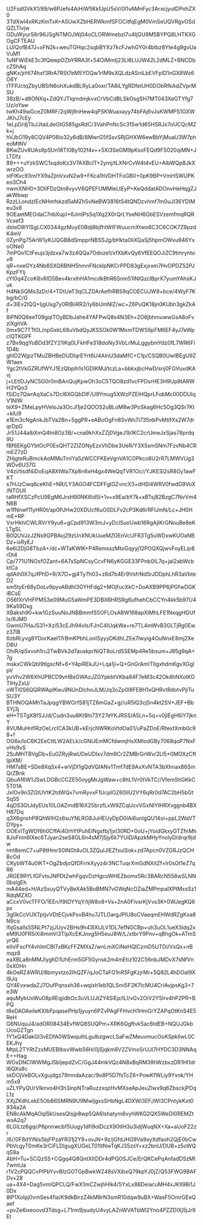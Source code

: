 U2FsdGVkX1/89/w6PJefs4AiHiW5KkfJpU5sV/0l1vAMnFyc3ArxcjyutDPnhZX0
3TdXwl4xRKzKmTxK+A5UwXZbHERWkmfSFOCitfqEgM0VmSeUQVRgvOSdQZLTlvjw
GDuWyurS6r96JSgNTMOJWj04oCLORWmebzl7u4IjGU9M5BYPQ8LHTKXGOgCFTEAU
LU/QofB47J+xFN2k+weuTGHqc2sqbBYXz7kcFJwhGY0r4bIbz8Yte4g9gvUaVuM1
1uNFWiEkE3c3fQewpOZbYRRA3f+54OiMmtj23Ll6LUJW42L2dMLZ+BNCDbcZShAq
gNKx/jrHI74hxf3RrA7RSt7eM5YOQw1rIM9sXQLdzASniLbEVFplD1nGX8Wo6O6Y
tTFPJctqZbyUB5iN6ohXukdBLRyLa0oxr/TA8iLYgRDfeIUH0DObRfkAdZVprMSU
38zB/+d8ONXq+ZdQYJTlqmdmjkvxCrVbCdBLSkOsgSH7MT043XeGTYfg7Uz/oYaw
twKh49wGceZ0MRF/2qWj9nHew4qPSKWuaxayy74bFAj6vJuKWMPS1GXWJKhJ7cEy
1eLpD/djTbJJtaiLdeGtG585gsRdC/3VahPnNcSc315w1d65HSRJx7oUCQcMZk+j
hVJbO19y8CQV4P08lo32y6dB/8MwrG5fSsvSRjGHXW6ewBbYjMuaU3W7pheoMtNV
BKwZUv8UAs9pSUn18TI0By102f4x++5Xi3SeGM9pKsxFEQd9FS020qiMN+JLTDfz
89+++uYzkSWC1sqdoKz3V7AXBcIT+2ymj/tLXNrCvW4t4vEU+AlbWQp8JkXwrzOO
stFlKvc93mIYX9aZjInVxxN2w9+FKca1hVDHTFoGB0+0pK9BP+VmHSWUPKeo3Ch4
nwmXNH0+3OIiFDzQtn8vyvV6QPEFUMMIeLtEyP+KeQddatADOnvHeHqgZJakWbwp
RzzLLondzIEcNHmfskzd5aMZh5vNeBW3816tS4tQNDzvhmf7m0uJI36YDIMeu3x8
9OEaetMEOdaC7nbXupI+6JmIPsSq1Xq2X0rQrLYseNH6GbESVzemfmqRQRVcxef3
dsteD8lYlSgLCX0344gzMuyE0Bdj8bjfhtWIFWuucmXtwo6C3C6COK7Z9pzdK4mV
0ZynPg75ArW1yK/JQGB8dSmpprNBSSJg/bHkta0IiXQaSj5hpmOWvu946YxoONe0
7mPGo1CtFeujs3jdzxa7w3z4QQa7Odoze1/xfXbKvQy6VfEEQOJiZC9tmryntovR
qR+nxeGYz4Nb6SXQ6BNH5hmnFNcklpNKCrPPD83gExjxxm7HvDPDZ52PJKpzFYIj
cYI0q4ZcoK8vRID5Bev4krxlhHA1mcdkBhR6Snm51INlQzclBprX7yumYAhsKJuk
H4NkSQMs3zDr/4+TDtUeT3qCLZDArAefhRBS9qCOECUJW9+bce/4WyF7Kbg/bC/G
d+3lEv2lQQ+IjgUsg7y0RIBiiRR2/Iy6bUmNlZ/wc+Z6PuQK18jn0KUbh3gkZkAf
8iPN0Q6eeT09gqITOyBDbJahe4YAFPwQ8s4N3Eh+2O6jbhmuwwGsA8oFvzlXghVA
0mx9C7TTt0L/npGxkL68uVbdQyJKSSGk0W1MxmTDWS6pFM6EF4yJ7eWpclQTKGPF
z7Bv9qgYoBDd3fZY21lKq0LFkHFe318doNy3VbLrMuLggybmYdz0fL7WR6Fi1D4b
ghlD2WjpzTMuZBHBeDUDlqrEYrt6U4AlnU3daMfC+C1p/CSQB0UwIBEgU9ZW1aex
Ygc2tVkGZRUfWYJ1EzQbpIh1s1GDlKMJ/tczLa+bbkxjbcHwD/snj0FGVuxdKAvj
j+LEtlDJyNC5G0r0mBAnQujKpwOh3oC5TQO8zd1vcFPDsrHE3H9Up8tARWH3YQo3
fSiDz7QwrAqXaCs7Dcl6XGQbDIF/U9Ymug5XWzPZEiHQprLFobMc00DDUIqV1NlW
teX9+ZMeLpyHVeloJa3OcJl1je2QOOS2uBLoM8w3PoSkag6Hc5Og3QSr7Kt+klU9
e1Em3cNgAnkJbTVa2Bn+5ggPR+eABoOgFn8SvWn7i735nbPvMtifXs2W7drqrDpG
Jr51J44albXmQ4tn8Oz3B/+cna9khXxZZj0VgeJ1b1KC2crUmeJxSjas78prdq9U
fBf6EKgGYbtOcP0EsQHT2ZIZONyEzxVhDbe3UeR/Y3X5smSNm7FzvNb4CRmEZ7zD
ZHjgteRuBmckAoMMuTmIYa5zWCCFKEeVgnVA1COPkco8U2rR7LMWVUg3WDv6U37G
V4zi/tisdf4iDoEqA8XtWa7Xp8n6xH4gx4WeQqTVR1Oc//YJKESl2sR8Gy1awFKT
s7HJzCwq6ceKhE+NR/LY3AGO4FCDFFgIGZvncX3+dHSI4WRV0fwdG9VoX/NTOUll
taRHfXSCzPcU9EgM6JrsH90NK6Id5I+1v+x9Ea/bY7k+xBTsj82BzgC7NvVm4N6B
w1fNnwf11yHR0t/ap0PJHw20XDUcf6uO0DLFv2cP3Kd6rRFIJmN/Lc+JH0HmE+RP
VxrHkhiCWLRVrY9yu6+gCpd913W3mJ+yDclSuoUwb16RgAjIKrGNouBe8eKLTgSL
B0QUVJzJ2Ns9GPBAvj29zUnXNUkUueMZOEnVcUFR3Tg5uWDxwKUOaNBDz+isRyEJ
6e6i2DjG8TbzA+/dc+WTaKWIK+P4RemsszMtoGqyyj12POQXQjwvFoyELip8rDt4
Cp/771U1NOsfOZant+6A7sSpNCsyCcvFN6yKGGE33FPnb0IL7q+jaI2abWcbktCa
qdAih0X7qJfPhD+R/X7D+gj4Ty7h03+z8d7b4Er9VsfrNdSrJDDphLhR3aVbteD2
sm5tyEr68yDoLv9pyvABdhI3GYHFdg2+MOjfucXkC+DoAXB9PP6jPGfwDGKiBCsE
O56fXrVHFPMS3e09MuG5aWmPE3DBX6HRSRg6ufhehCbCCYn4kk5b97U49Ka59Dxg
XBaksh90+kw1GzSuuNoJNBBmmfS5OFLOsABW168apXIMhLFE1NxqgHGUfIx/6JM0
GwmU7HaJS31+Xzi53cEJh94vIs/FJnC4IUqkWa+re7TL4mWvB3GLTjRg0Ewz37lB
6zbRLyvg8YDorKaeI17rBmKPbhLonISyyyDKdhLZEe7lwyig4OuNnxE8mj2XeD8U
OhiR/qi5xvoh1ru2TwBVk2d7auskprNiQT8oLrd5SEMp4Re1ibsum+J85g9qA+7g
mskxCWkQbI9tlgscNf+6+Y4piREkJU+Lqa1ji+Q+GnGrAmITlIgxhdmKgvXGglpV
yuVhv2W6XhUPBCD9vHBsGWAzJZGYpkbtVKba84F7eM3c42Ok4hNXoIKOTIHyZxU/
oWTl0S6QQRWAplKwu9NUnDlchnJLM/Jq3oZp0I8FE8H1xQHRvtRdotvPjiTuSU3Y
BTHNOQAMhTaJpqgYBWOrfS81jTZ6mGaZ+g//uR5lQ3cj5n4kt2SV+JEF+BbSYj3j
eH+TSTgX8fSJJd/Cudn3uu8Kt8hi73Y27eYKJRSS/A5Ln+5q+v0jIEgH6iY7jknY
8VUMuHnfIRzOeLrclCA3kUB+kErjcNWRKoVtdOa01/uPaZDoE/RtextXmb0c98+f
OG6x/loC6K2EeCttLW2AELk/cGNUEmMCfdwmjHsXMIodGBy7068qoP7NxFvHs9vS
2SuMHTBVgDb+Eu0ZRyjRwUDeUDIxv7dm9Cr2ZMBrGnWv/2Ll5+0MOXzCftljpXM/
HM7sBE+SDe8XqSx4+wVjDI1gQdVQlANv1Tmf7dE9AxXvNTA3bXhnax86SmQrZBnk
QbuAf6W1JSwLDGBcCCZE50oygMrJgWaw+c8hL1Vr0tVkTC//VfemStiGKkC5T01A
JxIOv9n3ZGtUVtK2tdWQx7vmRyvxF1UcplOZ60ilU2VY6qRr0d7AC2bH5bGtSq55
4qDS3GtJdyEUs10LOAZmdB16X25brzfLxW9ZCqUcvVGxNIYIHRXvggnb4BXH87Dq
q3X6gnshP8QhWIH2s6suYNLRO8JuHEUyDpD0IAi6unlgQU14oi+ppL2WaVTDYpy+
OOEvITgWOf6h0CffAi40rhYtPuhEINgsfbj1jxI30RD+0oU+jYoidGkxyGTZfnMh
8JoFmn6lXec6TJyan2seS8GL6n4sM7j5jy6k7YUiD/ApzkMHyYnolyD/drqr9jdw
rmt8emC7+uP8tHmrS0INGt4uOL3ZQuIJlEZfxulSok+zd7Apcn0VZGRJzQCHBcOd
CKybWT4u0lKT+OgZbdjoQfDFrrkXyyz4r3NCTuqrXmGdNXitZf+lr0sOt1eZ7qR6
JRGE9RYLfGFvtsJNPDt2whFgqvDzHgcoWHEZboms5Rc3BARcN558wSLNN0bslgEh
mA44ed+H/AzSsuyQTVyBeXAk5BoBMN7vGWqNcOZiaZMPmpalXPtMxsSz1RdqMZXO
aCcxV0vcTFFO/1EEn/f9tDYYqY/tjW8o8+Vs+2nA0FivsrKjVvs3K+0WJegKQ6px
3g0kCcVUXTptjvVDtECjvkPsvB4hu7JTLOargJPlU8oCVaeqmEHWdRZgKxa8N9co
lfqGsaIls5SNLPt7zjJUyv2BHs9h43lXIJLV1DL7efNGCBp+uh3uOL1ueX3idq2x
eM9U0FR5iXi8mmVi3TlpXcEKJnvg5H5euJ8W/L/xtbrY9Pnv+qBhgOk+ATmSyrQ6
eIIvlFxcfY4vhImCBlTxBKcFFZMXsZ/wnLmXCiNeHQlCzmD5UTDi/VxQx+nBmqz8
eaXBLa8nMMJlyghD1UhErm5GF5Gynsk2m4mEtiz102C56nbJMDvX7sNfVn0sX0Hn
4kOeRZ4WRU/8bmyxtzo2IhQZF/qJoCTaFO1nR5FgKzjrMr+5Q82L4hDOaI9XI9Jq
QY4EvxwdaZJ7OufPqnsxh36+wqixh1eb1QLSmi5F2K7lcMU4CriAvjpsKg3+7e3W
aquMybUoWu08p9EqjidbOc3uVLUJtZY4SlEp/ILI/vGv2OiV2YSlrv4hPZPR+BPQ
t8eDADAeiIeKXIbFpqasePHp1jyuyn6PZvPAgFFHvcH1HmGrYZAPqOtKnS4E5ReH
G6NUquJ4/adOR08434EvfWQ8SUQPm+XRK6Qgftvk5ac6tdEB+NQUJGkbUcoGZTgn
1Y1xQ4DakGI3vEDfA0WSwquIhLguIbzgwcLSaFwZMeuvmucOoKSpkIlwL0CEKJhy
MtpL2TYRtZzxMUEBIbsvWwb56H/0jSjqkm8V2ZVmoSrUJl7HYDC3D3NNAqE++Hag
WOxDNClWWMgJ5bIjepdZvC/GgJ44mkVQz4N8xBqRM39hWzbxzDR1HI1drI6QXs8c
skDOjVeBOLvXgujdgz79mndaAzac/9o8P5D7fsTcZ6+PowKfWLiy9Yxnk/YHm5x9
uZLYPyQUrVIknvo4H3h3inpNTraRuzzxqzHvMXseApJeuZlwx9q6ZbsckjPDqL1z
XXjZKdhLekE5ObB6SMRN9U9MwljgxsSHbNgL4DXWi3EFJWI3CPntykKxt0934a2A
EN8cAkMqAOqlSkUsesQIsjp8wp5QA6lshatym8vyhWKG2QX5WeDI0REMZtwsA2q7
6LGILtz6gqcP6pnnwcbf5Uugy1dfi9olDczX90tIH3u3idjWuqNX+Xa+aUoF22zr
/6//0F8dYiNis5bjFPzaYR31j2Y8+ovJN+9z/jGfdJHG9Va9xyXdfaoh2QjE0bCw
PbVcgyT0mKe3rCiFLDlgugXUGeLT01ltNwTqKJ35zsY+xz2bnU/DUB+z5oWQqS9a
AbH+Tu+SCQzSS+CQgq4Q8QntXItDDr4dPQOSJCe/ErQKCePqAnfadDSzMI7wmtJa
r1V2cPQQCvPlPbYvvBIzGOTGpBwkWZ48sVXibxQ79kpYJ0jZ/Q53FWG9BAFDv+28
ua+4X4+Dag5vmlQPCLQ/FwX1mCZwjhHIk4/5YxLx88DeiacuMH4xJKIl9Bi1J0Dx
8lP1XoIpj0vmSes4fia/K9dkBirzZ4kM8rN3smR10dqw9uBX+WasF5OmrGEeQaef
+pvZe6ixeoovd3Tdsg+L71rm9jsudyU4vyLAZnWVATbWl2Yno4PZZDIXj5jJr9Et
